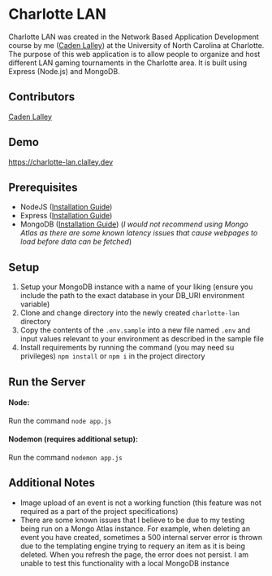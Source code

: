 # Charlotte LAN
Charlotte LAN was created in the Network Based Application Development course by me ([Caden Lalley](https://github.com/cadenlalley)) at the University of North Carolina at Charlotte. The purpose of this web application is to allow people to organize and host different LAN gaming tournaments in the Charlotte area. It is built using Express (Node.js) and MongoDB.

## Contributors
[Caden Lalley](https://github.com/cadenlalley)

## Demo
https://charlotte-lan.clalley.dev

## Prerequisites
* NodeJS (<a href="https://nodejs.org/en/download/package-manager" target="_blank">Installation Guide</a>)
* Express (<a href="https://expressjs.com/en/starter/installing.html" target="_blank">Installation Guide</a>)
* MongoDB (<a href="https://www.mongodb.com/docs/manual/installation/" target="_blank">Installation Guide</a>) (*I would not recommend using Mongo Atlas as there are some known latency issues that cause webpages to load before data can be fetched*)

## Setup
1. Setup your MongoDB instance with a name of your liking (ensure you include the path to the exact database in your DB_URI environment variable)
1. Clone and change directory into the newly created `charlotte-lan` directory
2. Copy the contents of the `.env.sample` into a new file named `.env` and input values relevant to your environment as described in the sample file
3. Install requirements by running the command (you may need su privileges) `npm install` or `npm i` in the project directory 

## Run the Server
#### Node:
Run the command `node app.js`

#### Nodemon (requires additional setup):
Run the command `nodemon app.js`

## Additional Notes
* Image upload of an event is not a working function (this feature was not required as a part of the project specifications)
* There are some known issues that I believe to be due to my testing being run on a Mongo Atlas instance. For example, when deleting an event you have created, sometimes a 500 internal server error is thrown due to the templating engine trying to requery an item as it is being deleted. When you refresh the page, the error does not persist. I am unable to test this functionality with a local MongoDB instance
